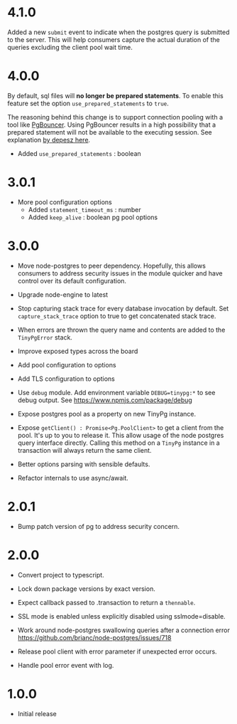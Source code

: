 # 4.1.0

Added a new `submit` event to indicate when the postgres query is submitted to the server. This will help consumers capture the actual duration of the  queries excluding the client pool wait time.

# 4.0.0

By default, sql files will **no longer be prepared statements**. To enable this feature set the option `use_prepared_statements` to `true`.

The reasoning behind this change is to support connection pooling with a tool like [PgBouncer](https://github.com/pgbouncer/pgbouncer). Using PgBouncer results in a high possibility that a prepared statement will not be available to the executing session. See explanation [by depesz here](https://www.depesz.com/2012/12/02/what-is-the-point-of-bouncing/).

* Added `use_prepared_statements` : boolean

# 3.0.1

* More pool configuration options
   * Added `statement_timeout_ms` : number
   * Added `keep_alive` : boolean pg pool options

# 3.0.0

* Move node-postgres to peer dependency. Hopefully, this allows consumers to address security issues in the module quicker and have control over its default configuration.

* Upgrade node-engine to latest

* Stop capturing stack trace for every database invocation by default. Set `capture_stack_trace` option to true to get concatenated stack trace.

* When errors are thrown the query name and contents are added to the `TinyPgError` stack.

* Improve exposed types across the board

* Add pool configuration to options

* Add TLS configuration to options

* Use `debug` module. Add environment variable `DEBUG=tinypg:*` to see debug output. See https://www.npmjs.com/package/debug

* Expose postgres pool as a property on new TinyPg instance.

* Expose `getClient() : Promise<Pg.PoolClient>` to get a client from the pool. It's up to you to release it. This allow usage of the node postgres query interface directly. Calling this method on a `TinyPg` instance in a transaction will always return the same client.

* Better options parsing with sensible defaults.

* Refactor internals to use async/await.

# 2.0.1

* Bump patch version of pg to address security concern.

# 2.0.0

* Convert project to typescript.

* Lock down package versions by exact version.

* Expect callback passed to .transaction to return a `thennable`.

* SSL mode is enabled unless explicitly disabled using sslmode=disable.

* Work around node-postgres swallowing queries after a connection error https://github.com/brianc/node-postgres/issues/718

* Release pool client with error parameter if unexpected error occurs.

* Handle pool error event with log.

# 1.0.0

* Initial release